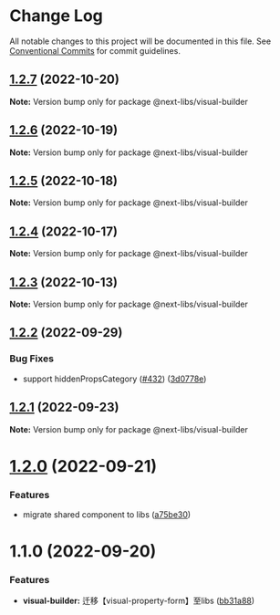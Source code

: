 # Change Log

All notable changes to this project will be documented in this file.
See [Conventional Commits](https://conventionalcommits.org) for commit guidelines.

## [1.2.7](https://github.com/easyops-cn/next-libs/compare/@next-libs/visual-builder@1.2.6...@next-libs/visual-builder@1.2.7) (2022-10-20)

**Note:** Version bump only for package @next-libs/visual-builder





## [1.2.6](https://github.com/easyops-cn/next-libs/compare/@next-libs/visual-builder@1.2.5...@next-libs/visual-builder@1.2.6) (2022-10-19)

**Note:** Version bump only for package @next-libs/visual-builder





## [1.2.5](https://github.com/easyops-cn/next-libs/compare/@next-libs/visual-builder@1.2.4...@next-libs/visual-builder@1.2.5) (2022-10-18)

**Note:** Version bump only for package @next-libs/visual-builder





## [1.2.4](https://github.com/easyops-cn/next-libs/compare/@next-libs/visual-builder@1.2.3...@next-libs/visual-builder@1.2.4) (2022-10-17)

**Note:** Version bump only for package @next-libs/visual-builder





## [1.2.3](https://github.com/easyops-cn/next-libs/compare/@next-libs/visual-builder@1.2.2...@next-libs/visual-builder@1.2.3) (2022-10-13)

**Note:** Version bump only for package @next-libs/visual-builder





## [1.2.2](https://github.com/easyops-cn/next-libs/compare/@next-libs/visual-builder@1.2.1...@next-libs/visual-builder@1.2.2) (2022-09-29)


### Bug Fixes

* support hiddenPropsCategory ([#432](https://github.com/easyops-cn/next-libs/issues/432)) ([3d0778e](https://github.com/easyops-cn/next-libs/commit/3d0778eac32f532b031cb0ad67ba1daac441370c))





## [1.2.1](https://github.com/easyops-cn/next-libs/compare/@next-libs/visual-builder@1.2.0...@next-libs/visual-builder@1.2.1) (2022-09-23)

**Note:** Version bump only for package @next-libs/visual-builder





# [1.2.0](https://github.com/easyops-cn/next-libs/compare/@next-libs/visual-builder@1.1.0...@next-libs/visual-builder@1.2.0) (2022-09-21)


### Features

* migrate shared component to libs ([a75be30](https://github.com/easyops-cn/next-libs/commit/a75be3028288fc5f73fef0a02105fb605ad0feeb))





# 1.1.0 (2022-09-20)


### Features

* **visual-builder:** 迁移【visual-property-form】至libs ([bb31a88](https://github.com/easyops-cn/next-libs/commit/bb31a883378a208ae271f2e8c792b049821b6596))
